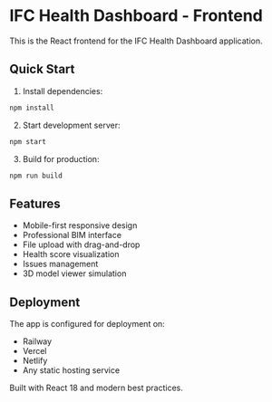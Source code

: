 # IFC Health Dashboard - Frontend

This is the React frontend for the IFC Health Dashboard application.

## Quick Start

1. Install dependencies:
```bash
npm install
```

2. Start development server:
```bash
npm start
```

3. Build for production:
```bash
npm run build
```

## Features

- Mobile-first responsive design
- Professional BIM interface
- File upload with drag-and-drop
- Health score visualization
- Issues management
- 3D model viewer simulation

## Deployment

The app is configured for deployment on:
- Railway
- Vercel
- Netlify
- Any static hosting service

Built with React 18 and modern best practices.
